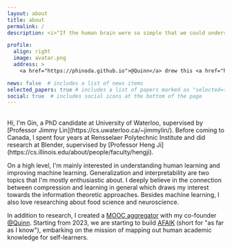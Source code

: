 ```yaml
---
layout: about
title: about
permalink: /
description: <i>"If the human brain were so simple that we could understand it, we would be so simple that we couldn't."</i>

profile:
  align: right
  image: avatar.png
  address: >
    <a href="https://phinoda.github.io">@Quinn</a> drew this <a href="https://www.klei.com/games/dont-starve">Don't Starve</a> character of me

news: false  # includes a list of news items
selected_papers: true # includes a list of papers marked as "selected={true}"
social: true  # includes social icons at the bottom of the page
---
```

<br>
Hi, I'm Gin, a PhD candidate at University of Waterloo, supervised by [Professor Jimmy Lin](https://cs.uwaterloo.ca/~jimmylin/). Before coming to Canada, I spent four years at Rensselaer Polytechnic Institute and did research at Blender, supervised by [Professor Heng Ji](https://cs.illinois.edu/about/people/faculty/hengji).

On a high level, I'm mainly interested in understanding human learning and improving machine learning.
Generalization and interpretability are two topics that I'm mostly enthusiastic about. I deeply believe in the connection between compression and learning in general which draws my interest towards the information theoretic approaches.
Besides machine learning, I also love researching about food science and neuroscience.

In addition to research, I created a [MOOC aggregator](https://www.warmmachine.org/) with my co-founder <a href="https://phinoda.github.io">@Quinn</a>.
Starting from 2023, we are starting to build [AFAIK](https://afaik.io/) (short for "as far as I know"), embarking on the mission of mapping out human academic knowledge for self-learners.

